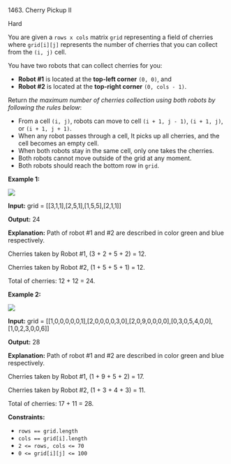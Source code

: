 1463\. Cherry Pickup II

Hard

You are given a `rows x cols` matrix `grid` representing a field of cherries where `grid[i][j]` represents the number of cherries that you can collect from the `(i, j)` cell.

You have two robots that can collect cherries for you:

*   **Robot #1** is located at the **top-left corner** `(0, 0)`, and
*   **Robot #2** is located at the **top-right corner** `(0, cols - 1)`.

Return _the maximum number of cherries collection using both robots by following the rules below_:

*   From a cell `(i, j)`, robots can move to cell `(i + 1, j - 1)`, `(i + 1, j)`, or `(i + 1, j + 1)`.
*   When any robot passes through a cell, It picks up all cherries, and the cell becomes an empty cell.
*   When both robots stay in the same cell, only one takes the cherries.
*   Both robots cannot move outside of the grid at any moment.
*   Both robots should reach the bottom row in `grid`.

**Example 1:**

![](https://leetcode-in-java.github.io/src/main/java/g1401_1500/s1463_cherry_pickup_ii/sample_1_1802.png)

**Input:** grid = [[3,1,1],[2,5,1],[1,5,5],[2,1,1]]

**Output:** 24

**Explanation:** Path of robot #1 and #2 are described in color green and blue respectively.

Cherries taken by Robot #1, (3 + 2 + 5 + 2) = 12.

Cherries taken by Robot #2, (1 + 5 + 5 + 1) = 12. 

Total of cherries: 12 + 12 = 24.

**Example 2:**

![](https://leetcode-in-java.github.io/src/main/java/g1401_1500/s1463_cherry_pickup_ii/sample_2_1802.png)

**Input:** grid = [[1,0,0,0,0,0,1],[2,0,0,0,0,3,0],[2,0,9,0,0,0,0],[0,3,0,5,4,0,0],[1,0,2,3,0,0,6]]

**Output:** 28

**Explanation:** Path of robot #1 and #2 are described in color green and blue respectively.

Cherries taken by Robot #1, (1 + 9 + 5 + 2) = 17.

Cherries taken by Robot #2, (1 + 3 + 4 + 3) = 11. 

Total of cherries: 17 + 11 = 28.

**Constraints:**

*   `rows == grid.length`
*   `cols == grid[i].length`
*   `2 <= rows, cols <= 70`
*   `0 <= grid[i][j] <= 100`